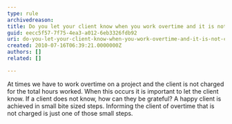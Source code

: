 ```yaml
---
type: rule
archivedreason: 
title: Do you let your client know when you work overtime and it is not charged?
guid: eecc5f57-7f75-4ea3-a012-6eb3326fdb92
uri: do-you-let-your-client-know-when-you-work-overtime-and-it-is-not-charged
created: 2010-07-16T06:39:21.0000000Z
authors: []
related: []

---
```



At times we have to work overtime on a project and the client is not charged for the total hours worked. When this occurs it is important to let the client know. If a client does not know, how can they be grateful? A happy client is achieved in small bite sized steps. Informing the client of overtime that is not charged is just one of those small steps.

<br><excerpt class='endintro'></excerpt><br>



